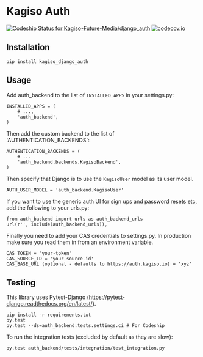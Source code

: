 # Kagiso Auth

[ ![Codeship Status for Kagiso-Future-Media/django_auth](https://codeship.com/projects/f5876350-c731-0132-3b15-4a390261e3f5/status?branch=master)](https://codeship.com/projects/74869)
[![codecov.io](https://codecov.io/github/Kagiso-Future-Media/django_auth/coverage.svg?token=LrFwE9TaXk&branch=master)](https://codecov.io/github/Kagiso-Future-Media/django_auth?branch=master)

## Installation
`pip install kagiso_django_auth`

## Usage
Add auth_backend to the list of `INSTALLED_APPS` in your settings.py:

```
INSTALLED_APPS = (
    # ...,
    'auth_backend',
)
```

Then add the custom backend to the list of 'AUTHENTICATION_BACKENDS`:

```
AUTHENTICATION_BACKENDS = (
    # ...
    'auth_backend.backends.KagisoBackend',
)
```

Then specify that Django is to use the `KagisoUser` model as its user model.

```
AUTH_USER_MODEL = 'auth_backend.KagisoUser'
```

If you want to use the generic auth UI for sign ups and password resets etc,
add the following to your urls.py:

```
from auth_backend import urls as auth_backend_urls
url(r'', include(auth_backend_urls)),
```

Finally you need to add your CAS credentials to settings.py.
In production make sure you read them in from an environment variable.

```
CAS_TOKEN = 'your-token'
CAS_SOURCE_ID = 'your-source-id'
CAS_BASE_URL (optional - defaults to https://auth.kagiso.io) = 'xyz'
```

## Testing
This library uses Pytest-Django (https://pytest-django.readthedocs.org/en/latest/).

```
pip install -r requirements.txt
py.test
py.test --ds=auth_backend.tests.settings.ci # For Codeship
```

To run the integration tests (excluded by default as they are slow):
```
py.test auth_backend/tests/integration/test_integration.py
```
